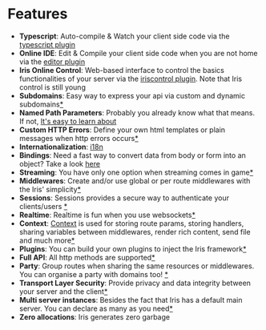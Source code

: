 # Features

* **Typescript**: Auto-compile & Watch your client side code via the [typescript plugin](plugin-typescript.md)
* **Online IDE**: Edit & Compile your client side code when you are not home via the [editor plugin](editor.md)
* **Iris Online Control**: Web-based interface to control the basics functionalities of your server via the [iriscontrol plugin](iriscontrol.md). Note that Iris control is still young
* **Subdomains**: Easy way to express your api via custom and dynamic subdomains[*](subdomains.md)
* **Named Path Parameters**: Probably you already know what that means. If not, [It's easy to learn about](named-parameters.md)
* **Custom HTTP Errors**: Define your own html templates or plain messages when http errors occurs[*](custom-http-errors.md)
* **Internationalization**: [i18n](internationalization-and-localization.md)
* **Bindings**: Need a fast way to convert data from body or form into an object? Take a look [here](https://github.com/iris-contrib/examples/tree/master/bind_form_simple)
* **Streaming**: You have only one option when streaming comes in game[*](streaming.md)
* **Middlewares**: Create and/or use global or per route middlewares with the Iris' simplicity[*](middlewares.md)
* **Sessions**:  Sessions provides a secure way to authenticate your clients/users [*](sessions.md)
* **Realtime**: Realtime is fun when you use websockets[*](websockets.md)
* **Context**: [Context](#context) is used for storing route params, storing handlers, sharing variables between middlewares, render rich content, send file and much more[*](context.md)
* **Plugins**: You can build your own plugins to  inject the Iris framework[*](plugins.md)
* **Full API**: All http methods are supported[*](api.md)
* **Party**:  Group routes when sharing the same resources or middlewares. You can organise a party with domains too! [*](party.md)
* **Transport Layer Security**: Provide privacy and data integrity between your server and the client[*](#tls)
* **Multi server instances**: Besides the fact that Iris has a default main server. You can declare as many as you need[*](declaration.md)
* **Zero allocations**: Iris generates zero garbage